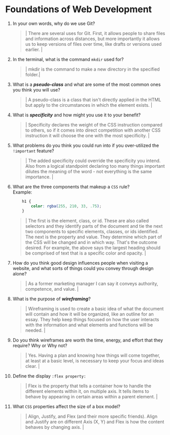 # Foundations of Web Development
01. In your own words, why do we use Git?
    > | There are several uses for Git. First, it allows people to share files and information across distances, but more importantly it allows us to keep versions of files over time, like drafts or versions used earlier. |

02. In the terminal, what is the command `mkdir` used for?
    > | mkdir is the command to make a new directory in the specified folder.|

03. What is a ***pseudo-class*** and what are some of the most common ones you think you will use?
    > | A pseudo-class is a class that isn't directly applied in the HTML but apply to the circumstances in which the element exists. |

04. What is ***specificity*** and how might you use it to your benefit?
    > | Specificity declares the weight of the CSS instruction compared to others, so if it comes into direct competition with another CSS instruction it will choose the one with the most specificity. |

05. What problems do you think you could run into if you over-utilized the `!important` feature?
    > | The added specificity could override the specificity you intend.  Also from a logical standpoint declaring too many things important dilutes the meaning of the word - not everything is the same importance. |

06. What are the three components that makeup a `CSS` rule? <br> Example:

    ```css
        h1 {
            color: rgba(255, 210, 33, .75);
        }
    ```

    > | The first is the element, class, or id. These are also called selectors and they identify parts of the document and tie the next two components to specific elements, classes, or ids identified. The next is the property and value. They determine which part of the CSS will be changed and in which way.  That's the outcome desired.  For example, the above says the largest heading should be comprised of text that is a specific color and opacity. |

07. How do you think good design influences people when visiting a website, and what sorts of things could you convey through design alone?
    > | As a former marketing manager I can say it conveys authority, competence, and value. |

08. What is the purpose of ***wireframing***?
    > | Wireframing is used to create a basic idea of what the document will contain and how it will be organized, like an outline for an essay. They help keep things focused on how the user interacts with the information and what elements and functions will be needed. |

09. Do you think wireframes are worth the time, energy, and effort that they require? Why or Why not?
    > | Yes. Having a plan and knowing how things will come together, at least at a basic level, is necessary to keep your focus and ideas clear. |

10. Define the display `:flex property:`
    > | Flex is the property that tells a container how to handle the different elements within it, on multiple axis. It tells items to behave by appearing in certain areas within a parent element. |

11. What `CSS` properties affect the size of a box model?
    > | Align, Justify, and Flex (and their more specific friends). Align and Justify are on different Axis (X, Y) and Flex is how the content behaves by changing axis. |
